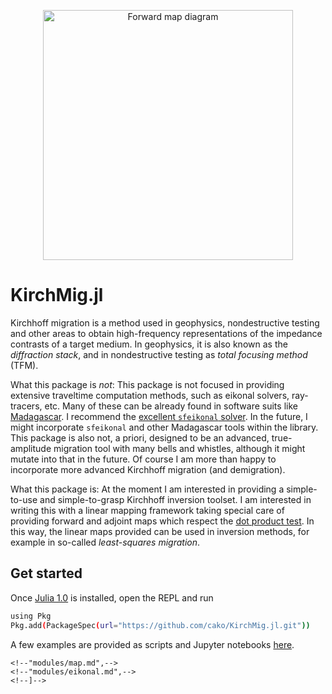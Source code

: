 <p align="center">
<img src="https://s3.eu-west-2.amazonaws.com/cdacosta-londonbucket/github/forward-diagram.png" width=400px alt="Forward map diagram"/>
</p>

# KirchMig.jl
Kirchhoff migration is a method used in geophysics, nondestructive testing and other areas to obtain high-frequency representations of the impedance contrasts of a target medium.
In geophysics, it is also known as the *diffraction stack*, and in nondestructive testing as *total focusing method* (TFM).

What this package is *not*: This package is not focused in providing extensive traveltime computation methods, such as eikonal solvers, ray-tracers, etc.
Many of these can be already found in software suits like [Madagascar](http://ahay.org).
I recommend the [excellent `sfeikonal` solver](http://ahay.org/blog/2014/06/11/program-of-the-month-sfeikonal/). In the future, I might incorporate `sfeikonal` and other Madagascar tools within the library.
This package is also not, a priori, designed to be an advanced, true-amplitude migration tool with many bells and whistles, although it might mutate into that in the future. Of course I am more than happy to incorporate more advanced Kirchhoff migration (and demigration).

What this package is: At the moment I am interested in providing a simple-to-use and simple-to-grasp Kirchhoff inversion toolset.
I am interested in writing this with a linear mapping framework taking special care of providing forward and adjoint maps which respect the [dot product test](http://sepwww.stanford.edu/sep/prof/pvi/conj/paper_html/node9.html).
In this way, the linear maps provided can be used in inversion methods, for example in so-called *least-squares migration*.

## Get started

Once [Julia 1.0](https://julialang.org/downloads/) is installed, open the REPL and run

```bash
using Pkg
Pkg.add(PackageSpec(url="https://github.com/cako/KirchMig.jl.git"))
```

A few examples are provided as scripts and Jupyter notebooks [here](https://github.com/cako/KirchMig.jl/tree/master/notebooks).

<!--```@contents-->
<!--Pages = [-->
    <!--"modules/map.md",-->
    <!--"modules/eikonal.md",-->
    <!--]-->
<!--Depth = 2-->
<!--```-->

